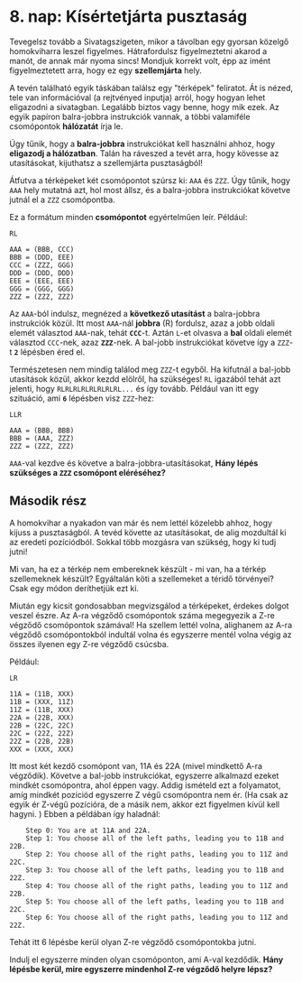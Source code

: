 # 8. nap: Kísértetjárta pusztaság

Tevegelsz tovább a Sivatagszigeten, mikor a távolban egy gyorsan közelgő homokviharra leszel figyelmes. Hátrafordulsz figyelmeztetni akarod a manót, de annak már nyoma sincs! Mondjuk korrekt volt, épp az imént figyelmeztetett arra, hogy ez egy **szellemjárta** hely.

A tevén található egyik táskában találsz egy "térképek" feliratot. Át is nézed, tele van információval (a rejtvényed inputja) arról, hogy hogyan lehet eligazodni a sivatagban. Legalább biztos vagy benne, hogy mik ezek. Az egyik papíron balra-jobbra instrukciók vannak, a többi valamiféle csomópontok **hálózatát** írja le. 

Úgy tűnik, hogy a **balra-jobbra** instrukciókat kell használni ahhoz, hogy **eligazodj a hálózatban**. Talán ha ráveszed a tevét arra, hogy kövesse az utasításokat, kijuthatsz a szellemjárta pusztaságból!

Átfutva a térképeket két csomópontot szúrsz ki: ``AAA`` és ``ZZZ``. Úgy tűnik, hogy ``AAA`` hely mutatná azt, hol most állsz, és a balra-jobbra instrukciókat követve jutnál el a ``ZZZ`` csomópontba. 

Ez a formátum minden **csomópontot** egyértelműen leír. Például:

```
RL

AAA = (BBB, CCC)
BBB = (DDD, EEE)
CCC = (ZZZ, GGG)
DDD = (DDD, DDD)
EEE = (EEE, EEE)
GGG = (GGG, GGG)
ZZZ = (ZZZ, ZZZ)
```

Az ``AAA``-ból indulsz, megnézed a **következő utasítást** a balra-jobbra instrukciók közül. Itt most ``AAA``-nál **jobbra** (R) fordulsz, azaz a jobb oldali elemét választod ``AAA``-nak, tehát **``CCC``**-t. Aztán ``L``-et olvasva a **bal** oldali elemét választod ``CCC``-nek, azaz **``ZZZ``**-nek. A bal-jobb instrukciókat követve így a ``ZZZ``-t **``2``** lépésben éred el. 

Természetesen nem mindig találod meg ``ZZZ``-t egyből. Ha kifutnál a bal-jobb utasítások közül, akkor kezdd elölről, ha szükséges! ``RL`` igazából tehát azt jelenti, hogy ``RLRLRLRLRLRLRLRL...`` és így tovább. Például van itt egy szituáció, ami **``6``** lépésben visz ``ZZZ``-hez:
```
LLR

AAA = (BBB, BBB)
BBB = (AAA, ZZZ)
ZZZ = (ZZZ, ZZZ)
```
``AAA``-val kezdve és követve a balra-jobbra-utasításokat, **Hány lépés szükséges a ``ZZZ`` csomópont eléréséhez?**

## Második rész

A homokvihar a nyakadon van már és nem lettél közelebb ahhoz, hogy kijuss a pusztaságból. A tevéd követte az utasításokat, de alig mozdultál ki az eredeti pozíciódból. Sokkal több mozgásra van szükség, hogy ki tudj jutni!

Mi van, ha ez a térkép nem embereknek készült - mi van, ha a térkép szellemeknek készült? Egyáltalán köti a szellemeket a téridő törvényei? Csak egy módon deríthetjük ezt ki. 

Miután egy kicsit gondosabban megvizsgálod a térképeket, érdekes dolgot veszel észre. Az A-ra végződő csomópontok száma megegyezik a Z-re végződő csomópontok számával! Ha szellem lettél volna, alighanem az A-ra végződő csomópontokból indultál volna és egyszerre mentél volna végig az összes ilyenen egy Z-re végződő csúcsba.

Például:

```
LR

11A = (11B, XXX)
11B = (XXX, 11Z)
11Z = (11B, XXX)
22A = (22B, XXX)
22B = (22C, 22C)
22C = (22Z, 22Z)
22Z = (22B, 22B)
XXX = (XXX, XXX)
```
Itt most két kezdő csomópont van, 11A és 22A (mivel mindkettő A-ra végződik). Követve a bal-jobb instrukciókat, egyszerre alkalmazd ezeket mindkét csomópontra, ahol éppen vagy. Addig ismételd ezt a folyamatot, amíg mindkét pozíciód egyszerre Z végű csomópontra nem ér. (Ha csak az egyik ér Z-végű pozícióra, de a másik nem, akkor ezt figyelmen kívül kell hagyni. ) Ebben a példában így haladnál:

```
    Step 0: You are at 11A and 22A.
    Step 1: You choose all of the left paths, leading you to 11B and 22B.
    Step 2: You choose all of the right paths, leading you to 11Z and 22C.
    Step 3: You choose all of the left paths, leading you to 11B and 22Z.
    Step 4: You choose all of the right paths, leading you to 11Z and 22B.
    Step 5: You choose all of the left paths, leading you to 11B and 22C.
    Step 6: You choose all of the right paths, leading you to 11Z and 22Z.
```

Tehát itt 6 lépésbe kerül olyan Z-re végződő csomópontokba jutni.

Indulj el egyszerre minden olyan csomóponton, ami A-val kezdődik. **Hány lépésbe kerül, mire egyszerre mindenhol Z-re végződő helyre lépsz?**
